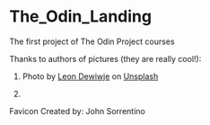 # The_Odin_Landing

The first project of The Odin Project courses

Thanks to authors of pictures (they are really cool!):
1. Photo by <a href="https://unsplash.com/@elodiso?utm_source=unsplash&utm_medium=referral&utm_content=creditCopyText">Leon Dewiwje</a> on <a href="https://unsplash.com/photos/ldDmTgf89gU?utm_source=unsplash&utm_medium=referral&utm_content=creditCopyText">Unsplash</a>

2.

Favicon Created by: John Sorrentino
  